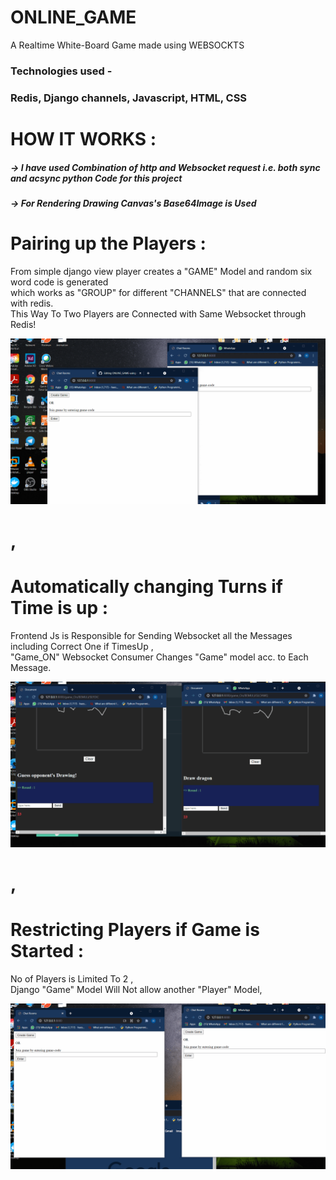 # ONLINE_GAME
A Realtime White-Board Game made using WEBSOCKTS<br>
<h3 >
 Technologies used - 
 </h3>
 <h3 >
  Redis, Django channels, Javascript, HTML, CSS
 </h3>
  
 # HOW IT WORKS :
 
 <h5>-> I have used Combination of http and Websocket request i.e. 
 both sync and acsync python Code for this project </h5>
 <h5>-> For Rendering Drawing Canvas's  Base64Image is Used </h5>
  
# Pairing up the Players :
 From simple django view player creates a "GAME" Model and random six word code is generated<br>
 which works as "GROUP" for different "CHANNELS" that are connected with redis.<br>
 This Way To Two Players are Connected with Same Websocket through Redis!<br>
 
![alt text](Animations/Join-min.gif "Logo Title Text 1")

# ,

 # Automatically changing Turns if Time is up : 
Frontend Js is Responsible for Sending Websocket all the Messages <br>
including Correct One if TimesUp ,<br>
"Game_ON" Websocket Consumer Changes "Game" model acc. to Each Message.<br>

![alt text](Animations/turns.gif "Logo Title Text 1")

# ,

# Restricting Players if Game is Started :
No of Players is Limited To 2 ,<br>
Django "Game" Model Will Not allow another "Player" Model,<br>

![alt text](Animations/Restrict.gif "Logo Title Text 1")
 



 

